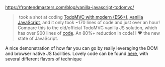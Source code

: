 https://frontendmasters.com/blog/vanilla-javascript-todomvc/

>  took a shot at coding [TodoMVC with modern (ES6+), vanilla JavaScript](https://github.com/1Marc/todomvc-vanillajs-2022), and it only took ~170 lines of code and just over an hour! Compare this to the old/official TodoMVC vanilla JS solution, which has over 900 lines of [code](https://github.com/tastejs/todomvc/tree/gh-pages/examples/vanillajs). An 80%+ reduction in code! I ❤️ the new state of JavaScript.

A nice demonstration of how far you can go by really leveraging the DOM and browser native JS facilities. Lovely code can be found [here](https://github.com/1Marc/modern-todomvc-vanillajs), with several different flavors of technique